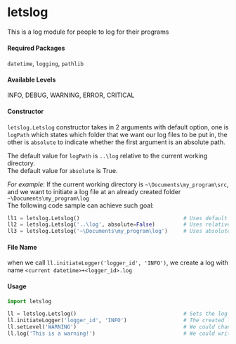 letslog
===============
This is a log module for people to log for their programs  
  
#### Required Packages
`datetime`, `logging`, `pathlib`

#### Available Levels 
INFO, DEBUG, WARNING, ERROR, CRITICAL

#### Constructor
`letslog.Letslog` constructor takes in 2 arguments with default option, one is `logPath` which states which folder that we want our log files to be put in, the other is `absolute` to indicate whether the first argument is an absolute path.  

The default value for `logPath` is `..\log` relative to the current working directory.  
The default value for `absolute` is True.  

*For example*:
If the current working directory is `~\Documents\my_program\src`, and we want to initiate a log file at an already created folder `~\Documents\my_program\log`  
The following code sample can achieve such goal:
```py
ll1 = letslog.Letslog()                                 # Uses default arguments
ll2 = letslog.Letslog('..\log', absolute=False)         # Uses relative path   
ll3 = letslog.Letslog('~\Documents\my_program\log')     # Uses absolute path  
```  

#### File Name
when we call `ll.initiateLogger('logger_id', 'INFO')`, we create a log with name `<current datetime>+<logger_id>.log`

#### Usage
```py
import letslog

ll = letslog.Letslog()                                  # Sets the log file location to default location
ll.initiateLogger('logger_id', 'INFO')                  # The created log file will be at '~\Documents\my_program\log\2020-06-24_203352logger_id.log'
ll.setLevel('WARNING')                                  # We could change the level of this logger
ll.log('This is a warning!')                            # We could write a message to the logger using current logger level
```
